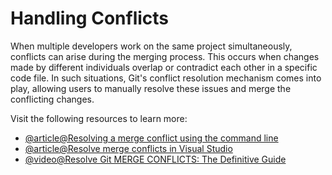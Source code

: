 # Handling Conflicts

When multiple developers work on the same project simultaneously, conflicts can arise during the merging process. This occurs when changes made by different individuals overlap or contradict each other in a specific code file. In such situations, Git's conflict resolution mechanism comes into play, allowing users to manually resolve these issues and merge the conflicting changes.

Visit the following resources to learn more:

- [@article@Resolving a merge conflict using the command line](https://docs.github.com/en/pull-requests/collaborating-with-pull-requests/addressing-merge-conflicts/resolving-a-merge-conflict-using-the-command-line)
- [@article@Resolve merge conflicts in Visual Studio](https://learn.microsoft.com/en-us/visualstudio/version-control/git-resolve-conflicts?view=vs-2022)
- [@video@Resolve Git MERGE CONFLICTS: The Definitive Guide](https://www.youtube.com/watch?v=Sqsz1-o7nXk)